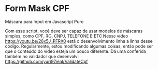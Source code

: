# Form Mask CPF

Máscara para Input em Javascript Puro

Com esse script, você deve ser capaz de usar modelos de máscaras simples, como CPF, RG, CNPJ, TELEFONE E ETC
Nesse vídeo https://youtu.be/28x5J_PFRX0 está o desenvolvimento linha a linha desse código.
Regularmente, estou modificando algumas coisas, então pode ser que o conteúdo do vídeo esteja um pouco diferente.
Dá uma conferida também no validador que desenvolvi https://github.com/yuri97real/ValidateCpf
